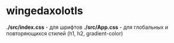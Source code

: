 # wingedaxolotls

**./src/index.css** - для шрифтов
**./src/App.css** - для глобальных и повторяющихся стилей (h1, h2, gradient-color)
